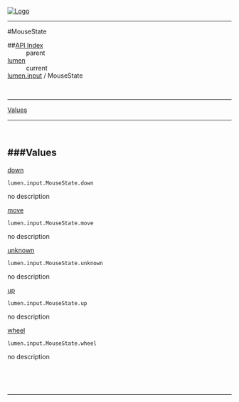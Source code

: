 
[![Logo](../../../images/logo.png)](../../../index.html)

---

#MouseState


##[API Index](../../../api/index.html#lumen.input)   
&emsp;&emsp;&emsp;parent    
[lumen](../)     
&emsp;&emsp;&emsp;current    
[lumen.input](./) / MouseState

<br/>

---


[Values](#Values)   


---

&nbsp;   

<a class="lift" name="Values" ></a>
###Values   
---
<a class="lift" name="down" href="#down">down</a>



`lumen.input.MouseState.down`

<span class="small_desc_flat"> no description </span>   

<a class="lift" name="move" href="#move">move</a>



`lumen.input.MouseState.move`

<span class="small_desc_flat"> no description </span>   

<a class="lift" name="unknown" href="#unknown">unknown</a>



`lumen.input.MouseState.unknown`

<span class="small_desc_flat"> no description </span>   

<a class="lift" name="up" href="#up">up</a>



`lumen.input.MouseState.up`

<span class="small_desc_flat"> no description </span>   

<a class="lift" name="wheel" href="#wheel">wheel</a>



`lumen.input.MouseState.wheel`

<span class="small_desc_flat"> no description </span>   

&nbsp;   



&nbsp;
&nbsp;
&nbsp;

---  


&nbsp;   
&nbsp;   